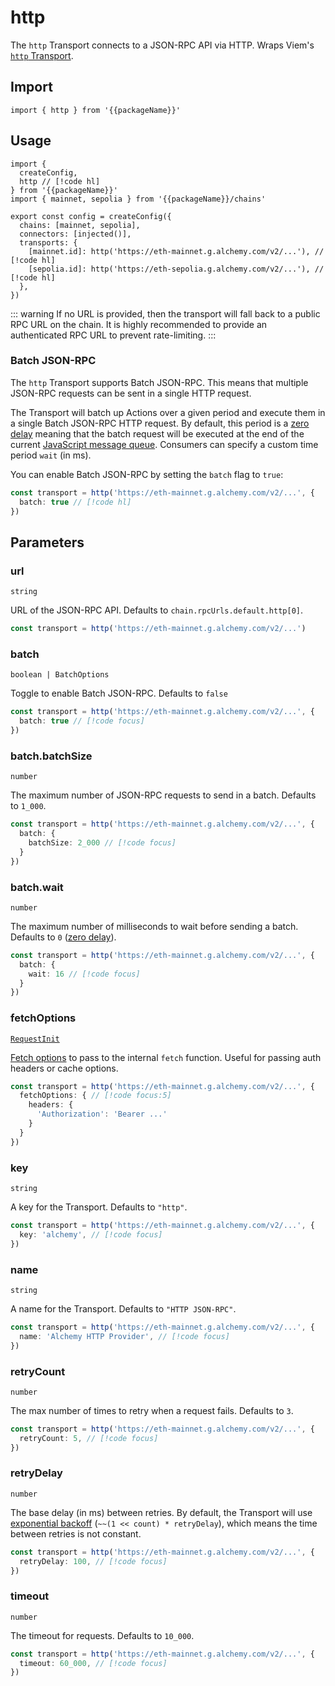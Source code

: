 <!-- <script setup>
const packageName = 'wagmi'
</script> -->

# http

The `http` Transport connects to a JSON-RPC API via HTTP. Wraps Viem's [`http` Transport](https://viem.sh/docs/clients/transports/http.html).

## Import

```ts-vue
import { http } from '{{packageName}}'
```

## Usage

```ts-vue
import { 
  createConfig, 
  http // [!code hl]
} from '{{packageName}}'
import { mainnet, sepolia } from '{{packageName}}/chains'

export const config = createConfig({
  chains: [mainnet, sepolia],
  connectors: [injected()],
  transports: {
    [mainnet.id]: http('https://eth-mainnet.g.alchemy.com/v2/...'), // [!code hl]
    [sepolia.id]: http('https://eth-sepolia.g.alchemy.com/v2/...'), // [!code hl]
  },
})
```

::: warning
If no URL is provided, then the transport will fall back to a public RPC URL on the chain. It is highly recommended to provide an authenticated RPC URL to prevent rate-limiting.
:::

### Batch JSON-RPC

The `http` Transport supports Batch JSON-RPC. This means that multiple JSON-RPC requests can be sent in a single HTTP request.

The Transport will batch up Actions over a given period and execute them in a single Batch JSON-RPC HTTP request. By default, this period is a [zero delay](https://developer.mozilla.org/en-US/docs/Web/JavaScript/Event_loop#zero_delays) meaning that the batch request will be executed at the end of the current [JavaScript message queue](https://developer.mozilla.org/en-US/docs/Web/JavaScript/Event_loop#queue). Consumers can specify a custom time period `wait` (in ms).

You can enable Batch JSON-RPC by setting the `batch` flag to `true`:

```ts 
const transport = http('https://eth-mainnet.g.alchemy.com/v2/...', {
  batch: true // [!code hl]
})
```

## Parameters

### url

`string`

URL of the JSON-RPC API. Defaults to `chain.rpcUrls.default.http[0]`.

```ts
const transport = http('https://eth-mainnet.g.alchemy.com/v2/...')
```

### batch

`boolean | BatchOptions`

Toggle to enable Batch JSON-RPC. Defaults to `false`

```ts 
const transport = http('https://eth-mainnet.g.alchemy.com/v2/...', {
  batch: true // [!code focus]
})
```

### batch.batchSize

`number`

The maximum number of JSON-RPC requests to send in a batch. Defaults to `1_000`.

```ts 
const transport = http('https://eth-mainnet.g.alchemy.com/v2/...', {
  batch: {
    batchSize: 2_000 // [!code focus]
  }
})
```

### batch.wait

`number`

The maximum number of milliseconds to wait before sending a batch. Defaults to `0` ([zero delay](https://developer.mozilla.org/en-US/docs/Web/JavaScript/Event_loop#zero_delays)).

```ts 
const transport = http('https://eth-mainnet.g.alchemy.com/v2/...', {
  batch: {
    wait: 16 // [!code focus]
  }
})
```

### fetchOptions

[`RequestInit`](https://developer.mozilla.org/en-US/docs/Web/API/fetch)

[Fetch options](https://developer.mozilla.org/en-US/docs/Web/API/fetch) to pass to the internal `fetch` function. Useful for passing auth headers or cache options.

```ts
const transport = http('https://eth-mainnet.g.alchemy.com/v2/...', {
  fetchOptions: { // [!code focus:5]
    headers: {
      'Authorization': 'Bearer ...'
    }
  }
})
```

### key

`string`

A key for the Transport. Defaults to `"http"`.

```ts
const transport = http('https://eth-mainnet.g.alchemy.com/v2/...', {
  key: 'alchemy', // [!code focus]
})
```

### name

`string`

A name for the Transport. Defaults to `"HTTP JSON-RPC"`.

```ts
const transport = http('https://eth-mainnet.g.alchemy.com/v2/...', {
  name: 'Alchemy HTTP Provider', // [!code focus]
})
```

### retryCount

`number`

The max number of times to retry when a request fails. Defaults to `3`.

```ts
const transport = http('https://eth-mainnet.g.alchemy.com/v2/...', {
  retryCount: 5, // [!code focus]
})
```

### retryDelay

`number`

The base delay (in ms) between retries. By default, the Transport will use [exponential backoff](https://en.wikipedia.org/wiki/Exponential_backoff) (`~~(1 << count) * retryDelay`), which means the time between retries is not constant.

```ts
const transport = http('https://eth-mainnet.g.alchemy.com/v2/...', {
  retryDelay: 100, // [!code focus]
})
```

### timeout

`number`

The timeout for requests. Defaults to `10_000`.

```ts
const transport = http('https://eth-mainnet.g.alchemy.com/v2/...', {
  timeout: 60_000, // [!code focus]
})
```
